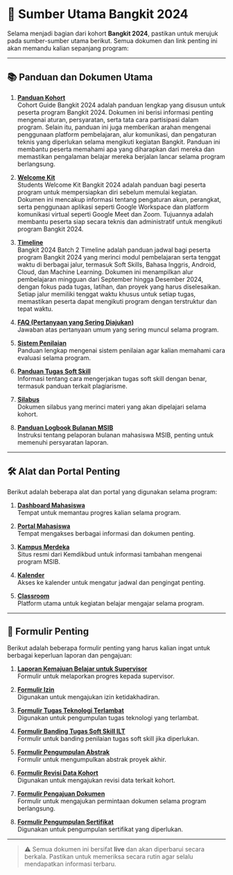 # 🌟 Sumber Utama Bangkit 2024

Selama menjadi bagian dari kohort **Bangkit 2024**, pastikan untuk merujuk pada sumber-sumber utama berikut. Semua dokumen dan link penting ini akan memandu kalian sepanjang program:

---

## 📚 Panduan dan Dokumen Utama

1. **[Panduan Kohort](https://bangkit.dev/CohortGuideBangkit2024Batch2)**  
   Cohort Guide Bangkit 2024 adalah panduan lengkap yang disusun untuk peserta program Bangkit 2024. Dokumen ini berisi informasi penting mengenai aturan, persyaratan, serta tata cara partisipasi dalam program. Selain itu, panduan ini juga            memberikan arahan mengenai penggunaan platform pembelajaran, alur komunikasi, dan pengaturan teknis yang diperlukan selama mengikuti kegiatan Bangkit. Panduan ini membantu peserta memahami apa yang diharapkan dari mereka dan memastikan             pengalaman belajar mereka berjalan lancar selama program berlangsung.

3. **[Welcome Kit](https://bangkit.dev/WelcomeKitBangkit2024Batch2)**  
  Students Welcome Kit Bangkit 2024 adalah panduan bagi peserta program untuk mempersiapkan diri sebelum memulai kegiatan. Dokumen ini mencakup informasi tentang pengaturan akun, perangkat, serta penggunaan aplikasi seperti Google Workspace dan      platform komunikasi virtual seperti Google Meet dan Zoom. Tujuannya adalah membantu peserta siap secara teknis dan administratif untuk mengikuti program Bangkit 2024.

4. **[Timeline](https://bangkit.dev/Bangkit2024H2-WeeklyTimeline)**  
   Bangkit 2024 Batch 2 Timeline adalah panduan jadwal bagi peserta program Bangkit 2024 yang merinci modul pembelajaran serta tenggat waktu di berbagai jalur, termasuk Soft Skills, Bahasa Inggris, Android, Cloud, dan Machine Learning. Dokumen ini menampilkan alur pembelajaran mingguan dari September hingga Desember 2024, dengan fokus pada tugas, latihan, dan proyek yang harus diselesaikan. Setiap jalur memiliki tenggat waktu khusus untuk setiap tugas, memastikan peserta dapat mengikuti program dengan terstruktur dan tepat waktu.

5. **[FAQ (Pertanyaan yang Sering Diajukan)](https://bangkit.dev/Bangkit2024FAQ)**  
   Jawaban atas pertanyaan umum yang sering muncul selama program.

6. **[Sistem Penilaian](https://bangkit.dev/BangkitAssessmentSystem)**  
   Panduan lengkap mengenai sistem penilaian agar kalian memahami cara evaluasi selama program.

7. **[Panduan Tugas Soft Skill](https://bangkit.dev/SoftSkillAssignmentPlagiarismGuidelines)**  
   Informasi tentang cara mengerjakan tugas soft skill dengan benar, termasuk panduan terkait plagiarisme.

8. **[Silabus](https://drive.google.com/file/d/1E4Dk4tbh7tq2XhxklIeKYiircmRajafw/view?usp=sharing)**  
   Dokumen silabus yang merinci materi yang akan dipelajari selama kohort.

9. **[Panduan Logbook Bulanan MSIB](https://pusatinformasi.kampusmerdeka.kemdikbud.go.id/hc/en-us/articles/29500656534297-Cara-Membuat-Laporan-Bulanan-Mahasiswa-MSIB-6)**  
   Instruksi tentang pelaporan bulanan mahasiswa MSIB, penting untuk memenuhi persyaratan laporan.

---

## 🛠️ Alat dan Portal Penting

Berikut adalah beberapa alat dan portal yang digunakan selama program:

1. **[Dashboard Mahasiswa](https://dashboard.bangkit.academy/)**  
   Tempat untuk memantau progres kalian selama program.

2. **[Portal Mahasiswa](https://dashboard.bangkit.academy/student-portal)**  
   Tempat mengakses berbagai informasi dan dokumen penting.

3. **[Kampus Merdeka](https://kampusmerdeka.kemdikbud.go.id/)**  
   Situs resmi dari Kemdikbud untuk informasi tambahan mengenai program MSIB.

4. **[Kalender](https://calendar.google.com/)**  
   Akses ke kalender untuk mengatur jadwal dan pengingat penting.

5. **[Classroom](https://classroom.google.com/)**  
   Platform utama untuk kegiatan belajar mengajar selama program.

---

## 📝 Formulir Penting

Berikut adalah beberapa formulir penting yang harus kalian ingat untuk berbagai keperluan laporan dan pengajuan:

1. **[Laporan Kemajuan Belajar untuk Supervisor](https://bangkit.dev/2024Batch2_SupervisorReport)**  
   Formulir untuk melaporkan progres kepada supervisor.

2. **[Formulir Izin](https://bangkit.dev/PermissionForm2024H2)**  
   Digunakan untuk mengajukan izin ketidakhadiran.

3. **[Formulir Tugas Teknologi Terlambat](https://bangkit.dev/LateTechAssignment2024H2)**  
   Digunakan untuk pengumpulan tugas teknologi yang terlambat.

4. **[Formulir Banding Tugas Soft Skill ILT](https://bangkit.dev/SSAssignmentAppeals-24H2)**  
   Formulir untuk banding penilaian tugas soft skill jika diperlukan.

5. **[Formulir Pengumpulan Abstrak](https://bangkit.dev/AbstractSubmission2024H2)**  
   Formulir untuk mengumpulkan abstrak proyek akhir.

6. **[Formulir Revisi Data Kohort](https://bangkit.dev/CohortDataRevise)**  
   Digunakan untuk mengajukan revisi data terkait kohort.

7. **[Formulir Pengajuan Dokumen](https://bangkit.dev/DocReq2024H2)**  
   Formulir untuk mengajukan permintaan dokumen selama program berlangsung.

8. **[Formulir Pengumpulan Sertifikat](https://bangkit.dev/CertificateSubmission2024H2)**  
   Digunakan untuk pengumpulan sertifikat yang diperlukan.

---

> ⚠️ Semua dokumen ini bersifat **live** dan akan diperbarui secara berkala. Pastikan untuk memeriksa secara rutin agar selalu mendapatkan informasi terbaru.
